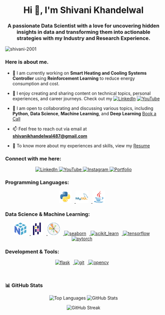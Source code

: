 <h1 align="center">Hi 👋, I'm Shivani Khandelwal</h1>

<h3 align="center">A passionate Data Scientist with a love for uncovering hidden insights in data and transforming them into actionable strategies with my Industry and Research Experience.</h3>

<p align="left"> <img src="https://komarev.com/ghpvc/?username=shivani-2001&label=Profile%20views&color=0e75b6&style=flat" alt="shivani-2001" /> </p>

<h3>Here is about me.</h3>

- 🔭 I am currently working on **Smart Heating and Cooling Systems Controller** using **Reinforcement Learning** to reduce energy consumption and cost.

- 📝 I enjoy creating and sharing content on technical topics, personal experiences, and career journeys. Check out my [![LinkedIn](https://img.shields.io/badge/LinkedIn-blue?style=square&logo=linkedin)](https://www.linkedin.com/in/shivanikhandelwal2001) [![YouTube](https://img.shields.io/badge/YouTube-red?style=square&logo=youtube)](https://www.youtube.com/@techshivanik)

- 📅 I am open to collaborating and discussing various topics, including **Python**, **Data Science**, **Machine Learning**, and **Deep Learning** [Book a Call](https://techshivanik.setmore.com/shivanikhandelwal)

- 📫 Feel free to reach out via email at **shivanikhandelwal487@gmail.com**

- 📄 To know more about my experiences and skills, view my [Resume](https://drive.google.com/file/d/19r39ySYHvMM5XOFnnNKfBmk09wgXW_jL/view?usp=drive_link)

<h3 align="left">Connect with me here:</h3>
<p align="center">
  <a href="https://linkedin.com/in/shivanikhandelwal2001">
    <img src="https://img.shields.io/badge/LinkedIn-blue?style=square&logo=linkedin" alt="LinkedIn" />
  </a>
  <a href="https://www.youtube.com/@techshivanik">
    <img src="https://img.shields.io/badge/YouTube-red?style=square&logo=youtube" alt="YouTube" />
  </a>
  <a href="https://instagram.com/techshivanik">
    <img src="https://img.shields.io/badge/Instagram-purple?style=square&logo=instagram" alt="Instagram" />
  </a>
  <a href="https://shivani-khandelwal.com">
    <img src="https://img.shields.io/badge/Portfolio-301934?style=square&logo=portfolio" alt="Portfolio" />
  </a>
</p>

<h3 align="left">Programming Languages:</h3>
<p align="center">
  <a href="https://www.python.org" target="_blank" rel="noreferrer">
    <img src="https://raw.githubusercontent.com/devicons/devicon/master/icons/python/python-original.svg" alt="python" width="40" height="40" style="margin-right: 10px;" />
  </a>
  <a href="https://www.sql.org/" target="_blank" rel="noreferrer">
    <img src="https://raw.githubusercontent.com/devicons/devicon/master/icons/mysql/mysql-original-wordmark.svg" alt="sql" width="40" height="40" style="margin-right: 10px;" />
  </a>
  <a href="https://www.java.com" target="_blank" rel="noreferrer">
    <img src="https://raw.githubusercontent.com/devicons/devicon/master/icons/java/java-original.svg" alt="java" width="40" height="40" style="margin-right: 10px;" />
  </a>
</p>

<h3 align="left">Data Science & Machine Learning:</h3>
<p align="center">
  <a href="https://numpy.org/" target="_blank" rel="noreferrer">
    <img src="https://raw.githubusercontent.com/devicons/devicon/master/icons/numpy/numpy-original.svg" alt="numpy" width="40" height="40" style="margin-right: 10px;" />
  </a>
  <a href="https://pandas.pydata.org/" target="_blank" rel="noreferrer">
    <img src="https://raw.githubusercontent.com/devicons/devicon/master/icons/pandas/pandas-original.svg" alt="pandas" width="40" height="40" style="margin-right: 10px;" />
  </a>
  <a href="https://matplotlib.org/" target="_blank" rel="noreferrer">
    <img src="https://raw.githubusercontent.com/devicons/devicon/master/icons/matplotlib/matplotlib-original.svg" alt="matplotlib" width="40" height="40" style="margin-right: 10px;" />
  </a>
  <a href="https://seaborn.pydata.org/" target="_blank" rel="noreferrer">
    <img src="https://seaborn.pydata.org/_images/logo-mark-lightbg.svg" alt="seaborn" width="40" height="40" style="margin-right: 10px;" />
  </a>
  <a href="https://scikit-learn.org/" target="_blank" rel="noreferrer">
    <img src="https://upload.wikimedia.org/wikipedia/commons/0/05/Scikit_learn_logo_small.svg" alt="scikit_learn" width="40" height="40" style="margin-right: 10px;" />
  </a>
  <a href="https://www.tensorflow.org" target="_blank" rel="noreferrer">
    <img src="https://www.vectorlogo.zone/logos/tensorflow/tensorflow-icon.svg" alt="tensorflow" width="40" height="40" style="margin-right: 10px;" />
  </a>
  <a href="https://pytorch.org/" target="_blank" rel="noreferrer">
    <img src="https://www.vectorlogo.zone/logos/pytorch/pytorch-icon.svg" alt="pytorch" width="40" height="40" style="margin-right: 10px;" />
  </a>
</p>

<h3 align="left">Development & Tools:</h3>
<p align="center">
  <a href="https://flask.palletsprojects.com/" target="_blank" rel="noreferrer">
    <img src="https://www.vectorlogo.zone/logos/pocoo_flask/pocoo_flask-icon.svg" alt="flask" width="40" height="40" style="margin-right: 10px;" />
  </a>
  <a href="https://git-scm.com/" target="_blank" rel="noreferrer">
    <img src="https://www.vectorlogo.zone/logos/git-scm/git-scm-icon.svg" alt="git" width="40" height="40" style="margin-right: 10px;" />
  </a>
  <a href="https://opencv.org/" target="_blank" rel="noreferrer">
    <img src="https://www.vectorlogo.zone/logos/opencv/opencv-icon.svg" alt="opencv" width="40" height="40" style="margin-right: 10px;" />
  </a>
</p>

<br>

<h3 align="left">📊 GitHub Stats</h3>

<p align="center">
  <img src="https://github-readme-stats.vercel.app/api/top-langs?username=shivani-2001&show_icons=true&locale=en&layout=compact" alt="Top Languages" width="400" />
  <img src="https://github-readme-stats.vercel.app/api?username=shivani-2001&show_icons=true&locale=en" alt="GitHub Stats" width="400" />
</p>

<p align="center">
  <img src="https://github-readme-streak-stats.herokuapp.com/?user=shivani-2001&" alt="GitHub Streak" width="400" />
</p>

